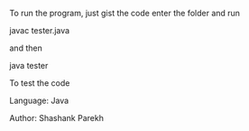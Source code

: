 To run the program, just gist the code enter the folder and run 

javac tester.java

and then

java tester

To test the code



Language: Java

Author: Shashank Parekh
